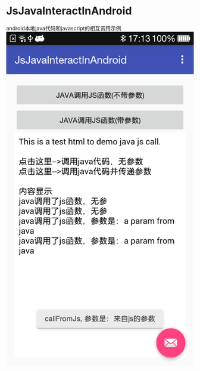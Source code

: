 # JsJavaInteractInAndroid
android本地java代码和javascript的相互调用示例
![...](https://github.com/cheyiliu/JsJavaInteractInAndroid/blob/master/screen_cap.png)

